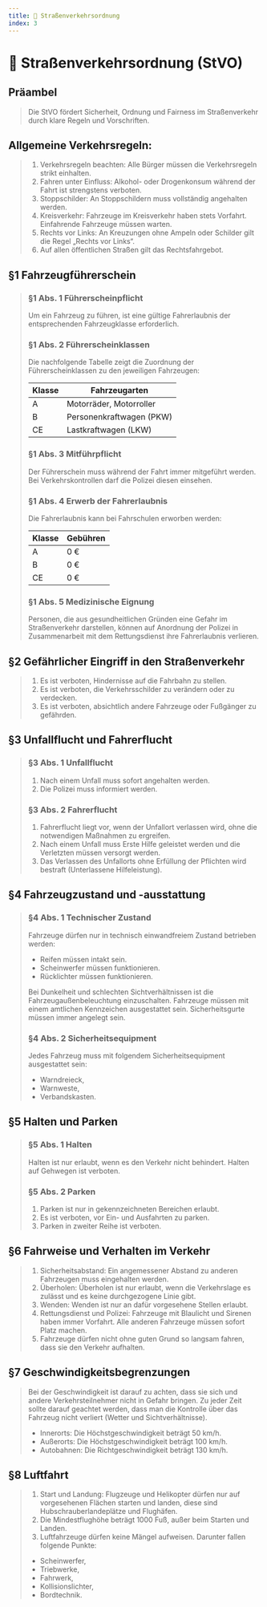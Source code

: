 ```yaml
---
title: 📙 Straßenverkehrsordnung
index: 3
---
```


# 📙 Straßenverkehrsordnung (StVO)

## Präambel

> Die StVO fördert Sicherheit, Ordnung und Fairness im Straßenverkehr durch klare Regeln und Vorschriften.

## Allgemeine Verkehrsregeln:

> 1. Verkehrsregeln beachten: Alle Bürger müssen die Verkehrsregeln strikt einhalten.
> 2. Fahren unter Einfluss: Alkohol- oder Drogenkonsum während der Fahrt ist strengstens verboten.
> 3. Stoppschilder: An Stoppschildern muss vollständig angehalten werden.
> 4. Kreisverkehr: Fahrzeuge im Kreisverkehr haben stets Vorfahrt. Einfahrende Fahrzeuge müssen warten.
> 5. Rechts vor Links: An Kreuzungen ohne Ampeln oder Schilder gilt die Regel „Rechts vor Links“.
> 6. Auf allen öffentlichen Straßen gilt das Rechtsfahrgebot.

## §1 Fahrzeugführerschein

> ### §1 Abs. 1 Führerscheinpflicht
> Um ein Fahrzeug zu führen, ist eine gültige Fahrerlaubnis der entsprechenden Fahrzeugklasse erforderlich.
>
> ### §1 Abs. 2 Führerscheinklassen
> Die nachfolgende Tabelle zeigt die Zuordnung der Führerscheinklassen zu den jeweiligen Fahrzeugen:
>
> | Klasse | Fahrzeugarten               |
> |--------|-----------------------------|
> | A      | Motorräder, Motorroller     |
> | B      | Personenkraftwagen (PKW)    |
> | CE     | Lastkraftwagen (LKW)        |
>
> ### §1 Abs. 3 Mitführpflicht
> Der Führerschein muss während der Fahrt immer mitgeführt werden. Bei Verkehrskontrollen darf die Polizei diesen einsehen.
>
> ### §1 Abs. 4 Erwerb der Fahrerlaubnis
> Die Fahrerlaubnis kann bei Fahrschulen erworben werden:
>
> | Klasse | Gebühren   |
> |--------|------------|
> | A      | 0 €        |
> | B      | 0 €        |
> | CE     | 0 €        |
>
> ### §1 Abs. 5 Medizinische Eignung
> Personen, die aus gesundheitlichen Gründen eine Gefahr im Straßenverkehr darstellen, können auf Anordnung der Polizei in Zusammenarbeit mit dem Rettungsdienst ihre Fahrerlaubnis verlieren.

## §2 Gefährlicher Eingriff in den Straßenverkehr

> 1. Es ist verboten, Hindernisse auf die Fahrbahn zu stellen.
> 2. Es ist verboten, die Verkehrsschilder zu verändern oder zu verdecken.
> 3. Es ist verboten, absichtlich andere Fahrzeuge oder Fußgänger zu gefährden.

## §3 Unfallflucht und Fahrerflucht

> ### §3 Abs. 1 Unfallflucht
> 1. Nach einem Unfall muss sofort angehalten werden.
> 2. Die Polizei muss informiert werden.
>
> ### §3 Abs. 2 Fahrerflucht
> 1. Fahrerflucht liegt vor, wenn der Unfallort verlassen wird, ohne die notwendigen Maßnahmen zu ergreifen.
> 2. Nach einem Unfall muss Erste Hilfe geleistet werden und die Verletzten müssen versorgt werden.
> 3. Das Verlassen des Unfallorts ohne Erfüllung der Pflichten wird bestraft (Unterlassene Hilfeleistung).

## §4 Fahrzeugzustand und -ausstattung

> ### §4 Abs. 1 Technischer Zustand
> Fahrzeuge dürfen nur in technisch einwandfreiem Zustand betrieben werden:
> 
> - Reifen müssen intakt sein.
> - Scheinwerfer müssen funktionieren.
> - Rücklichter müssen funktionieren.
> 
> Bei Dunkelheit und schlechten Sichtverhältnissen ist die Fahrzeugaußenbeleuchtung einzuschalten. Fahrzeuge müssen mit einem amtlichen Kennzeichen ausgestattet sein. Sicherheitsgurte müssen immer angelegt sein.
> 
> ### §4 Abs. 2 Sicherheitsequipment
> Jedes Fahrzeug muss mit folgendem Sicherheitsequipment ausgestattet sein:
> 
> - Warndreieck,
> - Warnweste,
> - Verbandskasten.

## §5 Halten und Parken

> ### §5 Abs. 1 Halten
> Halten ist nur erlaubt, wenn es den Verkehr nicht behindert.
> Halten auf Gehwegen ist verboten.
>
> ### §5 Abs. 2 Parken
> 1. Parken ist nur in gekennzeichneten Bereichen erlaubt.
> 2. Es ist verboten, vor Ein- und Ausfahrten zu parken.
> 3. Parken in zweiter Reihe ist verboten.

## §6 Fahrweise und Verhalten im Verkehr

> 1. Sicherheitsabstand: Ein angemessener Abstand zu anderen Fahrzeugen muss eingehalten werden.
> 2. Überholen: Überholen ist nur erlaubt, wenn die Verkehrslage es zulässt und es keine durchgezogene Linie gibt.
> 3. Wenden: Wenden ist nur an dafür vorgesehene Stellen erlaubt.
> 4. Rettungsdienst und Polizei: Fahrzeuge mit Blaulicht und Sirenen haben immer Vorfahrt. Alle anderen Fahrzeuge müssen sofort Platz machen.
> 5. Fahrzeuge dürfen nicht ohne guten Grund so langsam fahren, dass sie den Verkehr aufhalten.

## §7 Geschwindigkeitsbegrenzungen

> Bei der Geschwindigkeit ist darauf zu achten, dass sie sich und andere Verkehrsteilnehmer nicht in Gefahr bringen. Zu jeder Zeit sollte darauf geachtet werden, dass man die Kontrolle über das Fahrzeug nicht verliert (Wetter und Sichtverhältnisse).
> 
> - Innerorts: Die Höchstgeschwindigkeit beträgt 50 km/h.
> - Außerorts: Die Höchstgeschwindigkeit beträgt 100 km/h.
> - Autobahnen: Die Richtgeschwindigkeit beträgt 130 km/h.

## §8 Luftfahrt

> 1. Start und Landung: Flugzeuge und Helikopter dürfen nur auf vorgesehenen Flächen starten und landen, diese sind Hubschrauberlandeplätze und Flughäfen.
> 2. Die Mindestflughöhe beträgt 1000 Fuß, außer beim Starten und Landen.
> 3. Luftfahrzeuge dürfen keine Mängel aufweisen. Darunter fallen folgende Punkte:
> - Scheinwerfer,
> - Triebwerke,
> - Fahrwerk,
> - Kollisionslichter,
> - Bordtechnik.
```
